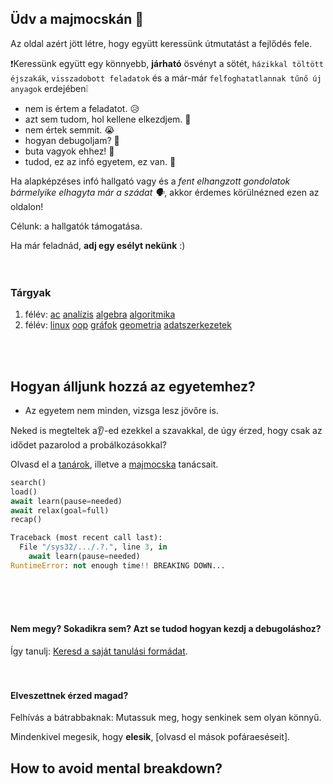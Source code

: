 ## Üdv a majmocskán 🙉

Az oldal azért jött létre, hogy együtt keressünk útmutatást a fejlődés fele.

❗Keressünk együtt egy könnyebb, **járható** ösvényt a sötét, `házikkal töltött éjszakák`, `visszadobott feladatok` és a már-már `felfoghatatlannak tűnő új anyagok` erdejében❕

- nem is értem a feladatot. 😥
- azt sem tudom, hol kellene elkezdjem. 😬
- nem értek semmit. 😭
- hogyan debugoljam? 😤
- buta vagyok ehhez! 🤡
- tudod, ez az infó egyetem, ez van. 🥲

Ha alapképzéses infó hallgató vagy és a _fent elhangzott gondolatok bármelyike elhagyta már a szádat 🗣️_, akkor érdemes körülnézned ezen az oldalon!  

Célunk: a hallgatók támogatása.

Ha már feladnád, **adj egy esélyt nekünk** :)
<br>
<br>
<br>

### Tárgyak
1. félév: [ac]() [analízis]() [algebra]() [algoritmika]() []() 
2. félév: [linux]() [oop]() [gráfok]() [geometria]() [adatszerkezetek]()
<br>
<br>

## Hogyan álljunk hozzá az egyetemhez?

- Az egyetem nem minden, vizsga lesz jövőre is.

Neked is megteltek a👂-ed ezekkel a szavakkal, de úgy érzed, hogy csak az idődet pazarolod a probálkozásokkal?

Olvasd el a [tanárok](), illetve a [majmocska]() tanácsait.

```py
search()
load()
await learn(pause=needed)
await relax(goal=full)
recap()

Traceback (most recent call last):
  File "/sys32/.../.?.", line 3, in 
    await learn(pause=needed)
RuntimeError: not enough time!! BREAKING DOWN...
```

<br>
<br>
<br>

#### Nem megy? Sokadikra sem? Azt se tudod hogyan kezdj a debugoláshoz?
Így tanulj: [Keresd a saját tanulási formádat]().
<br>
<br>
<br>

#### Elveszettnek érzed magad?
Felhívás a bátrabbaknak: Mutassuk meg, hogy senkinek sem olyan könnyű.

Mindenkivel megesik, hogy **elesik**, [olvasd el mások pofáraeséseit].

## How to avoid mental breakdown?
